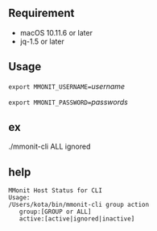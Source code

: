## Requirement

* macOS 10.11.6 or later
* jq-1.5 or later

## Usage

`export MMONIT_USERNAME=`_username_

`export MMONIT_PASSWORD=`_passwords_

## ex

./mmonit-cli ALL ignored

## help

```
MMonit Host Status for CLI
Usage:
/Users/kota/bin/mmonit-cli group action
   group:[GROUP or ALL]
   active:[active|ignored|inactive]
```